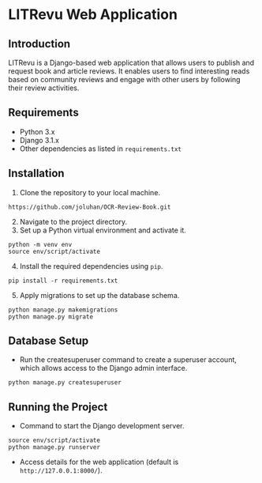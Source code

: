 # LITRevu Web Application

## Introduction
LITRevu is a Django-based web application that allows users to publish and request book and article reviews. It enables users to find interesting reads based on community reviews and engage with other users by following their review activities.

## Requirements
- Python 3.x
- Django 3.1.x
- Other dependencies as listed in `requirements.txt`

## Installation
1. Clone the repository to your local machine.
```
https://github.com/joluhan/OCR-Review-Book.git
```
2. Navigate to the project directory.
3. Set up a Python virtual environment and activate it.
```
python -m venv env
source env/script/activate
```
4. Install the required dependencies using `pip`.
```
pip install -r requirements.txt
```
5. Apply migrations to set up the database schema.
```
python manage.py makemigrations
python manage.py migrate
```


## Database Setup
- Run the createsuperuser command to create a superuser account, which allows access to the Django admin interface.
```
python manage.py createsuperuser
```

## Running the Project
- Command to start the Django development server.
```
source env/script/activate
python manage.py runserver
```
- Access details for the web application (default is `http://127.0.0.1:8000/`).

